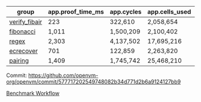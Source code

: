 | group | app.proof_time_ms | app.cycles | app.cells_used | leaf.proof_time_ms | leaf.cycles | leaf.cells_used |
| -- | -- | -- | -- | -- | -- | -- |
| [verify_fibair](https://github.com/openvm-org/openvm/blob/benchmark-results/benchmarks-pr/2174/verify_fibair-577717202549748082b34d771d2b6a9124127bb9.md) | 223 |  322,610 |  2,058,654 |- | - | - |
| [fibonacci](https://github.com/openvm-org/openvm/blob/benchmark-results/benchmarks-pr/2174/fibonacci-577717202549748082b34d771d2b6a9124127bb9.md) | 1,011 |  1,500,209 |  2,100,402 |- | - | - |
| [regex](https://github.com/openvm-org/openvm/blob/benchmark-results/benchmarks-pr/2174/regex-577717202549748082b34d771d2b6a9124127bb9.md) | 2,303 |  4,137,502 |  17,695,216 |- | - | - |
| [ecrecover](https://github.com/openvm-org/openvm/blob/benchmark-results/benchmarks-pr/2174/ecrecover-577717202549748082b34d771d2b6a9124127bb9.md) | 701 |  122,859 |  2,263,820 |- | - | - |
| [pairing](https://github.com/openvm-org/openvm/blob/benchmark-results/benchmarks-pr/2174/pairing-577717202549748082b34d771d2b6a9124127bb9.md) | 1,409 |  1,745,742 |  25,468,210 |- | - | - |


Commit: https://github.com/openvm-org/openvm/commit/577717202549748082b34d771d2b6a9124127bb9

[Benchmark Workflow](https://github.com/openvm-org/openvm/actions/runs/18922574939)
